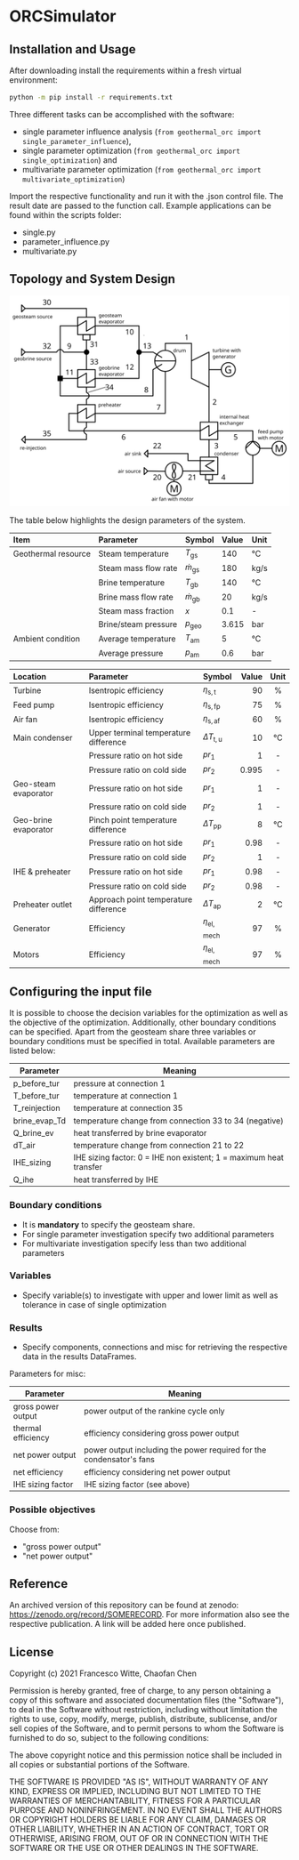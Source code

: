 # ORCSimulator

## Installation and Usage

After downloading install the requirements within a fresh virtual environment:

```sh
python -m pip install -r requirements.txt
```

Three different tasks can be accomplished with the software:

- single parameter influence analysis (`from geothermal_orc import single_parameter_influence`),
- single parameter optimization (`from geothermal_orc import single_optimization`) and
- multivariate parameter optimization (`from geothermal_orc import multivariate_optimization`)

Import the respective functionality and run it with the .json control file.
The result date are passed to the function call. Example applications can be
found within the scripts folder:

- single.py
- parameter_influence.py
- multivariate.py

## Topology and System Design

![Alt flow diagram of the geothermal ORC](./flowdiagram.svg)

The table below highlights the design parameters of the system.

| Item                | Parameter            | Symbol                  | Value | Unit  |
|:--------------------|:---------------------|:------------------------|:------|:------|
| Geothermal resource | Steam temperature    | *T*<sub>gs</sub>    | 140   |  °C   |
|                     | Steam mass flow rate | *ṁ*<sub>gs</sub>    | 180   |  kg/s |
|                     | Brine temperature    | *T*<sub>gb</sub>    | 140   |  °C   |
|                     | Brine mass flow rate | *ṁ*<sub>gb</sub>    | 20    |  kg/s |
|                     | Steam mass fraction  | *x*                     | 0.1   | \-    |
|                     | Brine/steam pressure | *p*<sub>geo</sub> | 3.615 | bar   |
| Ambient condition   | Average temperature  | *T*<sub>am</sub>    | 5     |  °C   |
|                     | Average pressure     | *p*<sub>am</sub>    | 0.6   |  bar  |

| Location             | Parameter                             | Symbol                 | Value | Unit |
|:---------------------|:--------------------------------------|:-----------------------|------:|:----:|
| Turbine              | Isentropic efficiency                 | *η*<sub>s, t</sub>     |    90 |  %   |
| Feed pump            | Isentropic efficiency                 | *η*<sub>s, fp</sub>    |    75 |  %   |
| Air fan              | Isentropic efficiency                 | *η*<sub>s, af</sub>    |    60 |  %   |
| Main condenser       | Upper terminal temperature difference | *ΔT*<sub>t, u</sub>  |    10 |  °C  |
|                      | Pressure ratio on hot side            | *pr*<sub>1</sub>     |     1 |  \-  |
|                      | Pressure ratio on cold side           | *pr*<sub>2</sub>     | 0.995 |  \-  |
| Geo-steam evaporator | Pressure ratio on hot side            | *pr*<sub>1</sub>     |     1 |  \-  |
|                      | Pressure ratio on cold side           | *pr*<sub>2</sub>     |     1 |  \-  |
| Geo-brine evaporator | Pinch point temperature difference    | *ΔT*<sub>pp</sub>    |     8 |  °C  |
|                      | Pressure ratio on hot side            | *pr*<sub>1</sub>     |  0.98 |  \-  |
|                      | Pressure ratio on cold side           | *pr*<sub>2</sub>     |     1 |  \-  |
| IHE & preheater      | Pressure ratio on hot side            | *pr*<sub>1</sub>     |  0.98 |  \-  |
|                      | Pressure ratio on cold side           | *pr*<sub>2</sub>     |  0.98 |  \-  |
| Preheater outlet     | Approach point temperature difference | *ΔT*<sub>ap</sub>    |     2 |  °C  |
| Generator            | Efficiency                            | *η*<sub>el, mech</sub> |    97 |  %   |
| Motors               | Efficiency                            | *η*<sub>el, mech</sub> |    97 |  %   |

## Configuring the input file

It is possible to choose the decision variables for the optimization as well as
the objective of the optimization. Additionally, other boundary conditions can
be specified. Apart from the geosteam share three variables or boundary
conditions must be specified in total. Available parameters are listed below:

| Parameter     | Meaning                                                            |
|---------------|--------------------------------------------------------------------|
| p_before_tur  | pressure at connection 1                                           |
| T_before_tur  | temperature at connection 1                                        |
| T_reinjection | temperature at connection 35                                       |
| brine_evap_Td | temperature change from connection 33 to 34 (negative)             |
| Q_brine_ev    | heat transferred by brine evaporator                               |
| dT_air        | temperature change from connection 21 to 22                        |
| IHE_sizing    | IHE sizing factor: 0 = IHE non existent; 1 = maximum heat transfer |
| Q_ihe         | heat transferred by IHE                                            |

### Boundary conditions

- It is **mandatory** to specify the geosteam share.
- For single parameter investigation specify two additional parameters
- For multivariate investigation specify less than two additional parameters

### Variables

- Specify variable(s) to investigate with upper and lower limit as well as
  tolerance in case of single optimization

### Results

- Specify components, connections and misc for retrieving the respective data
  in the results DataFrames.

Parameters for misc:

| Parameter          | Meaning                                                              |
|--------------------|----------------------------------------------------------------------|
| gross power output | power output of the rankine cycle only                               |
| thermal efficiency | efficiency considering gross power output                            |
| net power output   | power output including the power required for the condensator's fans |
| net efficiency     | efficiency considering net power output                              |
| IHE sizing factor  | IHE sizing factor (see above)                                        |

### Possible objectives

Choose from:

- "gross power output"
- "net power output"

## Reference

An archived version of this repository can be found at zenodo:
https://zenodo.org/record/SOMERECORD. For more information also see the
respective publication. A link will be added here once published.

## License

Copyright (c) 2021 Francesco Witte, Chaofan Chen

Permission is hereby granted, free of charge, to any person obtaining a copy of
this software and associated documentation files (the "Software"), to deal in
the Software without restriction, including without limitation the rights to
use, copy, modify, merge, publish, distribute, sublicense, and/or sell copies of
the Software, and to permit persons to whom the Software is furnished to do so,
subject to the following conditions:

The above copyright notice and this permission notice shall be included in all
copies or substantial portions of the Software.

THE SOFTWARE IS PROVIDED "AS IS", WITHOUT WARRANTY OF ANY KIND, EXPRESS OR
IMPLIED, INCLUDING BUT NOT LIMITED TO THE WARRANTIES OF MERCHANTABILITY, FITNESS
FOR A PARTICULAR PURPOSE AND NONINFRINGEMENT. IN NO EVENT SHALL THE AUTHORS OR
COPYRIGHT HOLDERS BE LIABLE FOR ANY CLAIM, DAMAGES OR OTHER LIABILITY, WHETHER
IN AN ACTION OF CONTRACT, TORT OR OTHERWISE, ARISING FROM, OUT OF OR IN
CONNECTION WITH THE SOFTWARE OR THE USE OR OTHER DEALINGS IN THE SOFTWARE.
